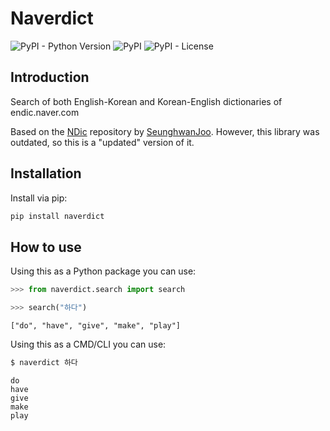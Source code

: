 # Naverdict
![PyPI - Python Version](https://img.shields.io/pypi/pyversions/naverdict)
![PyPI](https://img.shields.io/pypi/v/naverdict)
![PyPI - License](https://img.shields.io/pypi/l/naverdict)

## Introduction

Search of both English-Korean and Korean-English dictionaries of endic.naver.com

Based on the [NDic](https://github.com/jupiny/ndic) repository by [SeunghwanJoo](https://github.com/jupiny). However, this library was outdated, so this is a "updated" version of it.

## Installation

Install via pip:

```cmd
pip install naverdict
```

## How to use

Using this as a Python package you can use:

```python
>>> from naverdict.search import search

>>> search("하다")
```
```
["do", "have", "give", "make", "play"]
```

Using this as a CMD/CLI you can use:

```bash
$ naverdict 하다
```
```
do
have
give
make
play
```